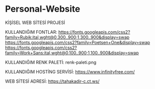# Personal-Website

KİŞİSEL WEB SİTESİ PROJESİ

KULLANDIĞIM FONTLAR:
    https://fonts.googleapis.com/css2?family=Rubik:ital,wght@0,300..900;1,300..900&display=swap
    https://fonts.googleapis.com/css2?family=Poetsen+One&display=swap
    https://fonts.googleapis.com/css2?family=Work+Sans:ital,wght@0,100..900;1,100..900&display=swap

KULLANDIĞIM RENK PALETİ:
    renk-paleti.png

KULLANDIĞIM HOSTİNG SERVİSİ:
    https://www.infinityfree.com/

WEB SİTESİ ADRESİ:
    https://tahakadir-c.ct.ws/
